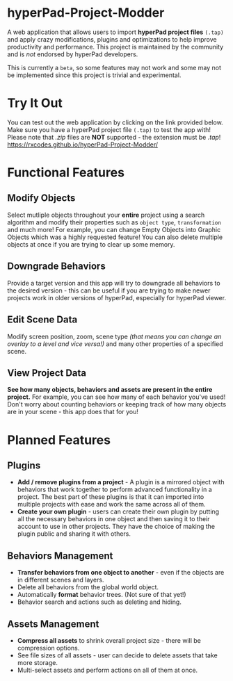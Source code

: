# hyperPad-Project-Modder
A web application that allows users to import **hyperPad project files** `(.tap)` and apply crazy modifications, plugins and optimizations to help improve productivity and performance. This project is maintained by the community and is *not* endorsed by hyperPad developers.

This is currently a ```beta```, so some features may not work and some may not be implemented since this project is trivial and experimental.

# Try It Out
You can test out the web application by clicking on the link provided below. Make sure you have a hyperPad project file `(.tap)` to test the app with! Please note that *.zip* files are **NOT** supported - the extension must be *.tap*!
https://rxcodes.github.io/hyperPad-Project-Modder/

# Functional Features
## Modify Objects
Select mutliple objects throughout your **entire** project using a search algorithm and modify their properties such as ```object type```, ```transformation``` and much more! For example, you can change Empty Objects into Graphic Objects which was a highly requested feature! You can also delete multiple objects at once if you are trying to clear up some memory.

## Downgrade Behaviors
Provide a target version and this app will try to downgrade all behaviors to the desired version - this can be useful if you are trying to make newer projects work in older versions of hyperPad, especially for hyperPad viewer.

## Edit Scene Data
Modify screen position, zoom, scene type *(that means you can change an overlay to a level and vice versa!)* and many other properties of a specified scene.

## View Project Data
**See how many objects, behaviors and assets are present in the entire project.** For example, you can see how many of each behavior you've used! Don't worry about counting behaviors or keeping track of how many objects are in your scene - this app does that for you!

# Planned Features
## Plugins
- **Add / remove plugins from a project** - A plugin is a mirrored object with behaviors that work together to perform advanced functionality in a project. The best part of these plugins is that it can imported into multiple projects with ease and work the same across all of them.
- **Create your own plugin** - users can create their own plugin by putting all the necessary behaviors in one object and then saving it to their account to use in other projects. They have the choice of making the plugin public and sharing it with others.

## Behaviors Management
- **Transfer behaviors from one object to another** - even if the objects are in different scenes and layers.
- Delete all behaviors from the global world object.
- Automatically **format** behavior trees. (Not sure of that yet!)
- Behavior search and actions such as deleting and hiding.

## Assets Management
- **Compress all assets** to shrink overall project size - there will be compression options.
- See file sizes of all assets - user can decide to delete assets that take more storage.
- Multi-select assets and perform actions on all of them at once.
